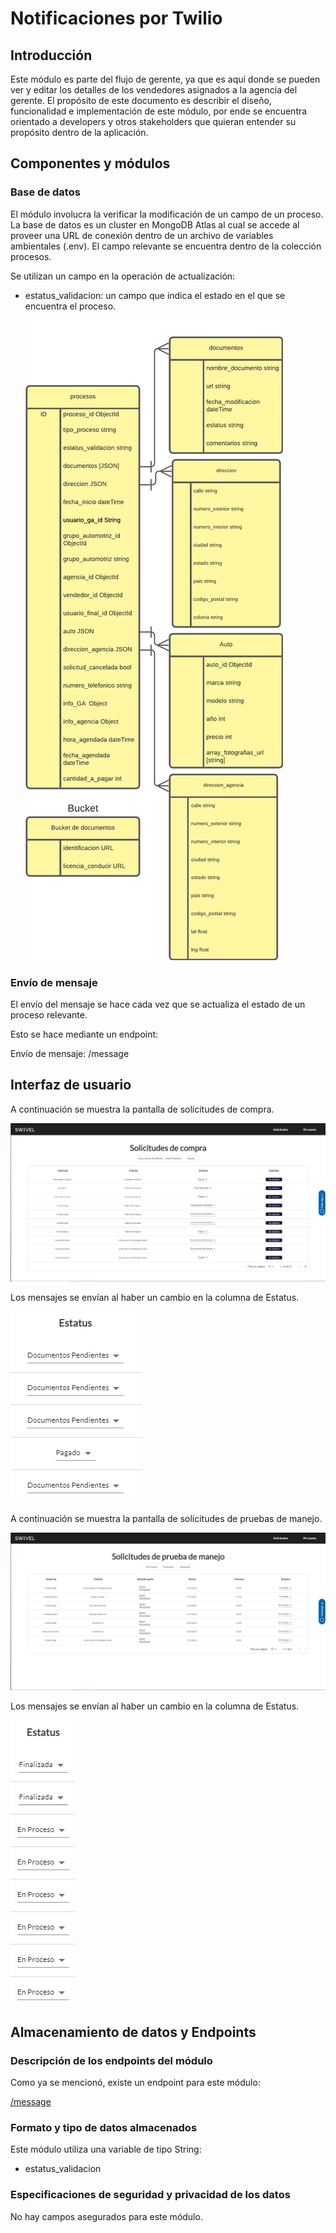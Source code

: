 # Notificaciones por Twilio

## Introducción

Este módulo es parte del flujo de gerente, ya que es aquí donde se pueden ver y editar los detalles de los vendedores asignados a la agencia del gerente. El propósito de este documento es describir el diseño, funcionalidad e implementación de este módulo, por ende se encuentra orientado a developers y otros stakeholders que quieran entender su propósito dentro de la aplicación.

## Componentes y módulos

### Base de datos

El módulo involucra la verificar la modificación de un campo de un proceso. La base de datos es un cluster en MongoDB Atlas al cual se accede al proveer una URL de conexión dentro de un archivo de variables ambientales (.env). El campo relevante se encuentra dentro de la colección procesos.

Se utilizan un campo en la operación de actualización:

- estatus_validacion: un campo que indica el estado en el que se encuentra el proceso.
    
    ![Base_de_Datos - MongoDesnormalizado (1).png](Notificaciones%20por%20Twilio%20dc17b6062fa84c6eabef2fdb017c5b3b/Base_de_Datos_-_MongoDesnormalizado_(1).png)
    

### Envío de mensaje

El envío del mensaje se hace cada vez que se actualiza el estado de un proceso relevante.

Esto se hace mediante un endpoint:

Envío de mensaje: /message

## Interfaz de usuario

A continuación se muestra la pantalla de solicitudes de compra.

![Untitled](Notificaciones%20por%20Twilio%20dc17b6062fa84c6eabef2fdb017c5b3b/Untitled.png)

Los mensajes se envían al haber un cambio en la columna de Estatus.

![Untitled](Notificaciones%20por%20Twilio%20dc17b6062fa84c6eabef2fdb017c5b3b/Untitled%201.png)

A continuación se muestra la pantalla de solicitudes de pruebas de manejo.

![Untitled](Notificaciones%20por%20Twilio%20dc17b6062fa84c6eabef2fdb017c5b3b/Untitled%202.png)

Los mensajes se envían al haber un cambio en la columna de Estatus.

![Untitled](Notificaciones%20por%20Twilio%20dc17b6062fa84c6eabef2fdb017c5b3b/Untitled%203.png)

## Almacenamiento de datos y Endpoints

### Descripción de los endpoints del módulo

Como ya se mencionó, existe un endpoint para este módulo:

[/message](APIs%20059691d154ad421abbf7f195cee48c5c/Notificaciones%20Twilio%203755118b237848399991cc731eb36260/message%20f108809932ff4e00bb3495ed698a9997.md)

### Formato y tipo de datos almacenados

Este módulo utiliza una variable de tipo String:

- estatus_validacion

### Especificaciones de seguridad y privacidad de los datos

No hay campos asegurados para este módulo.